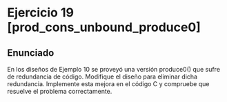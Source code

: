# Ejercicio 19 [prod_cons_unbound_produce0]

## Enunciado

En los diseños de Ejemplo 10 se proveyó una versión produce0() que sufre de 
redundancia de código. Modifique el diseño para eliminar dicha redundancia. 
Implemente esta mejora en el código C y compruebe que resuelve el problema 
correctamente.
